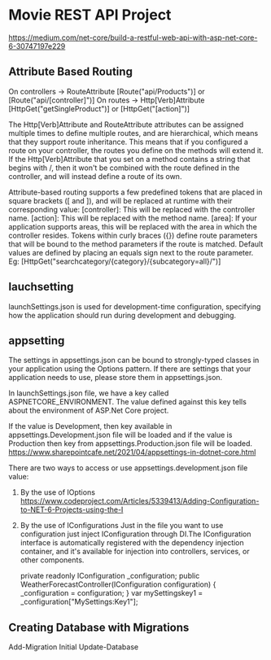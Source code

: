 ﻿# Movie REST API Project 
https://medium.com/net-core/build-a-restful-web-api-with-asp-net-core-6-30747197e229

## Attribute Based Routing
On controllers -> RouteAttribute
[Route("api/Products")] or [Route("api/[controller]")]
On routes -> Http[Verb]Attribute
[HttpGet("getSingleProduct")] or [HttpGet("[action]")]

The Http[Verb]Attribute and RouteAttribute attributes can be assigned multiple times to define multiple routes, and are hierarchical, which means that they support route inheritance. This means that if you configured a route on your controller, the routes you define on the methods will extend it.
If the Http[Verb]Attribute that you set on a method contains a string that begins with /, then it won't be combined with the route defined in the controller, and will instead define a route of its own.

Attribute-based routing supports a few predefined tokens that are placed in square brackets ([ and ]), and will be replaced at runtime with their corresponding value:
[controller]: This will be replaced with the controller name.
[action]: This will be replaced with the method name.
[area]: If your application supports areas, this will be replaced with the area in which the controller resides.
Tokens within curly braces ({}) define route parameters that will be bound to the method parameters if the route is matched.
Default values are defined by placing an equals sign next to the route parameter. 
Eg: [HttpGet("searchcategory/{category}/{subcategory=all}/")]


## lauchsetting
launchSettings.json is used for development-time configuration, specifying how the application should run during development and debugging.

## appsetting
The settings in appsettings.json can be bound to strongly-typed classes in your application using the Options pattern.
If there are settings that your application needs to use, please store them in appsettings.json.

In launchSettings.json file, we have a key called ASPNETCORE_ENVIRONMENT. The value defined against this key tells about the environment of ASP.Net Core project.

If the value is Development, then key available in appsettings.Development.json file will be loaded and if the value is Production then key from appsettings.Production.json file will be loaded.	 
https://www.sharepointcafe.net/2021/04/appsettings-in-dotnet-core.html

There are two ways to access or use appsettings.development.json file value:
1. By the use of IOptions
https://www.codeproject.com/Articles/5339413/Adding-Configuration-to-NET-6-Projects-using-the-I
2. By the use of IConfigurations
Just in the file you want to use configuration just inject IConfiguration through DI.The IConfiguration interface is automatically registered with the dependency injection container, and it's available for injection into controllers, services, or other components.

   private readonly IConfiguration _configuration;
   public WeatherForecastController(IConfiguration configuration)
    {
            _configuration = configuration;
     }
    var mySettingskey1 = _configuration["MySettings:Key1"];


## Creating Database with Migrations
Add-Migration Initial
Update-Database